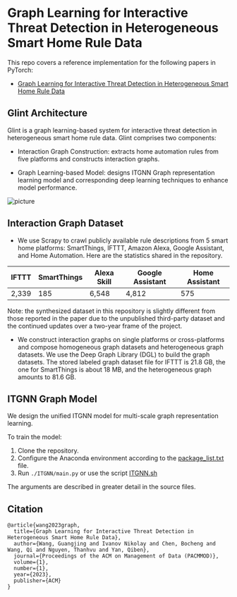 # Graph Learning for Interactive Threat Detection in Heterogeneous Smart Home Rule Data

This repo covers a reference implementation for the following papers in PyTorch:

* [Graph Learning for Interactive Threat Detection in Heterogeneous Smart Home Rule Data](https://dl.acm.org/doi/10.1145/3588956)

## Glint Architecture 

Glint is a graph learning-based system for interactive threat detection in heterogeneous smart home rule data. Glint comprises two components:

* Interaction Graph Construction: extracts home automation rules from five platforms and constructs interaction graphs.

* Graph Learning-based Model: designs ITGNN Graph representation learning model and corresponding deep learning techniques to enhance model performance.

![picture](images/usage.png)


## Interaction Graph Dataset

* We use Scrapy to crawl publicly available rule descriptions from 5 smart home platforms: SmartThings, IFTTT, Amazon Alexa, Google Assistant, and Home Automation. Here are the statistics shared in the repository.

| IFTTT   | SmartThings | Alexa Skill | Google Assistant | Home Assistant |
|---------|-------------|-------------|------------------|----------------|
|2,339 | 185         | 6,548       | 4,812            | 575            |

Note: the synthesized dataset in this repository is slightly different from those reported in the paper due to the unpublished third-party dataset and the continued updates over a two-year frame of the project.

* We construct interaction graphs on single platforms or cross-platforms and compose homogeneous graph datasets and heterogeneous graph datasets. We use the Deep Graph Library (DGL) to build the graph datasets. The stored labeled graph dataset file for IFTTT is 21.8 GB, the one for SmartThings is about 18 MB, and the heterogeneous graph amounts to 81.6 GB.


## ITGNN Graph Model

We design the unified ITGNN model for multi-scale graph representation learning.

To train the model:

1. Clone the repository.
1. Configure the Anaconda environment according to the [package_list.txt](./package-list.txt) file.
1. Run `./ITGNN/main.py` or use the script [ITGNN.sh](ITGNN/ITGNN.sh)

The arguments are described in greater detail in the source files.

## Citation
```
@article{wang2023graph,
  title={Graph Learning for Interactive Threat Detection in Heterogeneous Smart Home Rule Data},
  author={Wang, Guangjing and Ivanov Nikolay and Chen, Bocheng and Wang, Qi and Nguyen, Thanhvu and Yan, Qiben},
  journal={Proceedings of the ACM on Management of Data (PACMMOD)},
  volume={1},
  number={1},
  year={2023},
  publisher={ACM}
}
```